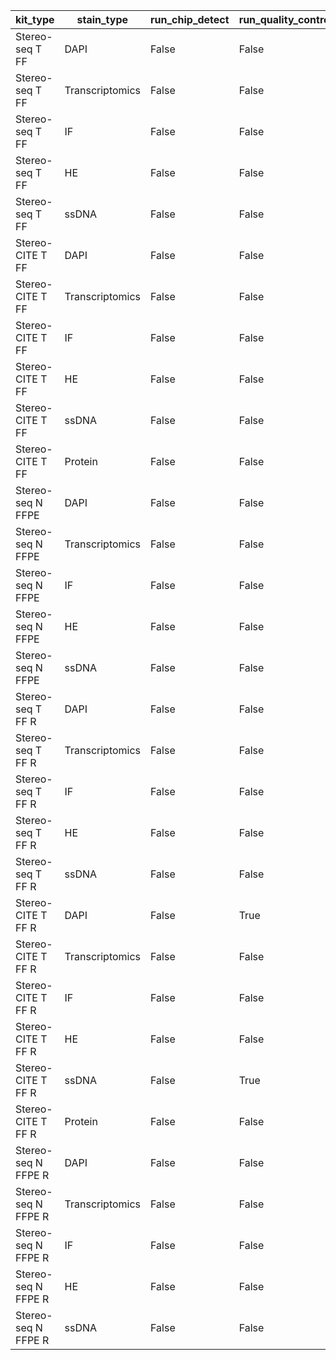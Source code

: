 | kit_type | stain_type | run_chip_detect | run_quality_control | run_tissue_segmentation | run_cell_segmentation | channel_align | correct_radius | run_qc | run_alignment | run_matrix_extract | run_report | run_annotation |
| --- | --- | --- | --- | --- | --- | --- | --- | --- | --- | --- | --- | --- |
| Stereo-seq T FF  | DAPI | False | False | True | True | -1 | 10 | True | True | False | False | False |
| Stereo-seq T FF  | Transcriptomics | False | False | False | False | -1 | 10 | True | True | False | False | False |
| Stereo-seq T FF  | IF | False | False | True | False | 0 | 10 | True | True | False | False | False |
| Stereo-seq T FF  | HE | False | False | True | True | -1 | 10 | True | True | False | False | False |
| Stereo-seq T FF  | ssDNA | False | False | True | True | -1 | 10 | True | True | False | False | False |
| Stereo-CITE T FF  | DAPI | False | False | True | True | -1 | 10 | True | True | False | False | False |
| Stereo-CITE T FF  | Transcriptomics | False | False | False | False | -1 | 10 | True | True | False | False | False |
| Stereo-CITE T FF  | IF | False | False | True | False | 0 | 10 | True | True | False | False | False |
| Stereo-CITE T FF  | HE | False | False | True | True | -1 | 10 | True | True | False | False | False |
| Stereo-CITE T FF  | ssDNA | False | False | True | True | -1 | 10 | True | True | False | False | False |
| Stereo-CITE T FF  | Protein | False | False | False | False | -1 | 10 | True | True | False | False | False |
| Stereo-seq N FFPE  | DAPI | False | False | True | True | -1 | 10 | True | True | False | False | False |
| Stereo-seq N FFPE  | Transcriptomics | False | False | False | False | -1 | 10 | True | True | False | False | False |
| Stereo-seq N FFPE  | IF | False | False | True | False | 0 | 10 | True | True | False | False | False |
| Stereo-seq N FFPE  | HE | False | False | True | False | -1 | 10 | True | True | False | False | False |
| Stereo-seq N FFPE  | ssDNA | False | False | True | True | -1 | 10 | True | True | False | False | False |
| Stereo-seq T FF R | DAPI | False | False | True | True | -1 | 10 | True | True | True | False | False |
| Stereo-seq T FF R | Transcriptomics | False | False | True | False | -1 | 10 | True | True | True | False | False |
| Stereo-seq T FF R | IF | False | False | True | False | 0 | 10 | True | True | True | False | False |
| Stereo-seq T FF R | HE | False | False | True | True | -1 | 10 | True | True | True | False | False |
| Stereo-seq T FF R | ssDNA | False | False | True | True | -1 | 10 | True | True | True | False | False |
| Stereo-CITE T FF R | DAPI | False | True | True | True | -1 | 10 | True | True | True | False | False |
| Stereo-CITE T FF R | Transcriptomics | False | False | True | False | -1 | 10 | True | True | True | False | False |
| Stereo-CITE T FF R | IF | False | False | True | True | 0 | 10 | True | True | True | False | False |
| Stereo-CITE T FF R | HE | False | False | True | True | -1 | 10 | True | True | True | False | False |
| Stereo-CITE T FF R | ssDNA | False | True | True | True | -1 | 10 | True | True | True | False | False |
| Stereo-CITE T FF R | Protein | False | False | True | False | -1 | 10 | True | True | True | False | False |
| Stereo-seq N FFPE R | DAPI | False | False | True | True | -1 | 10 | True | True | True | False | False |
| Stereo-seq N FFPE R | Transcriptomics | False | False | True | False | -1 | 10 | True | True | True | False | False |
| Stereo-seq N FFPE R | IF | False | False | True | False | 0 | 10 | True | True | True | False | False |
| Stereo-seq N FFPE R | HE | False | False | True | True | -1 | 10 | True | True | True | False | False |
| Stereo-seq N FFPE R | ssDNA | False | False | True | True | -1 | 10 | True | True | True | False | False |
